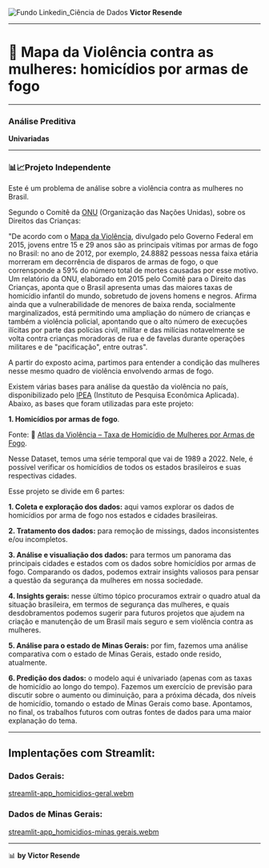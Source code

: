 ![Fundo Linkedin_Ciência de Dados](https://github.com/user-attachments/assets/0aa9ee1f-9131-4f88-9f25-73b532d9b2f0)
**Victor Resende**
________________
# 🔫 Mapa da Violência contra as mulheres: homicídios por armas de fogo
_______________
### Análise Preditiva
**Univariadas**
_______________
### **📊📈Projeto Independente**

Este é um problema de análise sobre a violência contra as mulheres no Brasil.

Segundo o Comitê da [ONU](https://brasil.un.org/pt-br?afd_azwaf_tok=eyJhbGciOiJSUzI1NiJ9.eyJhdWQiOiJicmFzaWwudW4ub3JnIiwiZXhwIjoxNzQ3MDE2ODA2LCJpYXQiOjE3NDcwMTY3OTYsImlzcyI6InRpZXIxLTdiYzY5ZGY3Ny1qd3g1OSIsInN1YiI6IjE4OS44OS4yMjAuNTIiLCJkYXRhIjp7InR5cGUiOiJpc3N1ZWQiLCJyZWYiOiIyMDI1MDUxMlQwMjI2MzZaLXIxN2JjNjlkZjc3and4NTloQzFTQU8za3A0MDAwMDAwMDRhZzAwMDAwMDAwNzlmNCIsImIiOiJrd1NlZjY1Z1MtUloxaXg0Qm1ZNDMwRGlKcmNPLUxUYTFCSGNYaFdPZUc4IiwiaCI6Inp1d0QxQ0tkNkpxTEFaeENPQWlzYWVERXNVUWFDR0l2dTNNS1F2MUZiQUkifX0.appSwQU9OXG3w3iZVeXNABMCnMCptG4cXWINUFyf3FlJwUtm2y5yNf5LZmSENHgSrI991YEVD4GxszQAHT-SNYInUHk0IlxTe7CDKpp2-qAhtbJYXHUHP40dvV2AoXdOBI9g61E2pXP5tAnb_tiYZY3niNvwfivYSoPQm2ZvQOiEBLHivRj4vGL3iAUcyBwPJ5F8V8Ijsi65obeGHmTz5EuKvDZptRRn8KJhgFBcnFb9cQygSMXiB23gRsGAwwWd3zK89ykmfOt9LenZwXPlsFMjMVt2eRrdPo8bYZrUV6Bg5dpppSyBop7BkbY_NxvtIjLz7L96LnB8t_eDbnrzeQ.WF3obl2IDtqgvMFRqVdYkD5s) (Organização das Nações Unidas), sobre os Direitos das Crianças:

"De acordo com o [Mapa da Violência](https://www.gov.br/mdh/pt-br/sdh/noticias/2015/maio/mapa-da-violencia-jovens-representam-mais-da-metade-das-mortes-por-armas-de-fogo), divulgado pelo Governo Federal em 2015, jovens entre 15 e 29 anos são as principais vítimas por armas de fogo no Brasil: no ano de 2012, por exemplo, 24.8882 pessoas nessa faixa etária morreram em decorrência de disparos de armas de fogo, o que corrensponde a 59% do número total de mortes causadas por esse motivo. Um relatório da ONU, elaborado em 2015 pelo Comitê para o Direito das Crianças, aponta que o Brasil apresenta umas das maiores taxas de homicídio infantil do mundo, sobretudo de jovens homens e negros. Afirma ainda que a vulnerabilidade de menores de baixa renda, socialmente marginalizados, está permitindo uma ampliação do número de crianças e também a violência policial, apontando que o alto número de execuções ilícitas por parte das polícias civil, militar e das milícias notavelmente se volta contra crianças moradoras de rua e de favelas durante operações militares e de "pacificação", entre outras".

A partir do exposto acima, partimos para entender a condição das mulheres nesse mesmo quadro de violência envolvendo armas de fogo.

Existem várias bases para análise da questão da violência no país, disponibilizado pelo [IPEA](https://www.ipea.gov.br/atlasviolencia/) (Instituto de Pesquisa Econômica Aplicada). Abaixo, as bases que foram utilizadas para este projeto:

**1. Homicídios por armas de fogo**.

Fonte: 🔗 [Atlas da Violência – Taxa de Homicídio de Mulheres por Armas de Fogo](https://www.ipea.gov.br/atlasviolencia/filtros-series).

Nesse Dataset, temos uma série temporal que vai de 1989 a 2022. Nele, é possível verificar os homicídios de todos os estados brasileiros e suas respectivas cidades.

Esse projeto se divide em 6 partes: 

**1. Coleta e exploração dos dados:** aqui vamos explorar os dados de homicídios por arma de fogo nos estados e cidades brasileiras.

**2. Tratamento dos dados:** para remoção de missings, dados inconsistentes e/ou incompletos.

**3. Análise e visualiação dos dados:** para termos um panorama das principais cidades e estados com os dados sobre homicídios por armas de fogo. Comparando os dados, podemos extrair insights valiosos para pensar a questão da segurança da mulheres em nossa sociedade.

**4. Insights gerais:** nesse último tópico procuramos extrair o quadro atual da situação brasileira, em termos de segurança das mulheres, e quais desdobramentos podemos sugerir para futuros projetos que ajudem na criação e manutenção de um Brasil mais seguro e sem violência contra as mulheres.

**5. Análise para o estado de Minas Gerais:** por fim, fazemos uma análise comparativa com o estado de Minas Gerais, estado onde resido, atualmente.

**6. Predição dos dados:** o modelo aqui é univariado (apenas com as taxas de homicídio ao longo do tempo). Fazemos um exercício de previsão para discutir sobre o aumento ou diminuição, para a próxima década, dos níveis de homicídio, tomando o estado de Minas Gerais como base. Apontamos, no final, os trabalhos futuros com outras fontes de dados para uma maior explanação do tema.
_______________
## Implentações com Streamlit:

### Dados Gerais:
[streamlit-app_homicidios-geral.webm](https://github.com/user-attachments/assets/217d10b4-1076-48a8-b4c7-5b2bbbaa44db)

### Dados de Minas Gerais: 
[streamlit-app_homicidios-minas gerais.webm](https://github.com/user-attachments/assets/61204325-b1cf-492b-91ac-e8c8237175de)

_______________
📊 **by Victor Resende**
